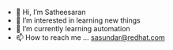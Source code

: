 - 👋 Hi, I’m Satheesaran
- 👀 I’m interested in learning new things
- 🌱 I’m currently learning automation
- 📫 How to reach me ... sasundar@redhat.com

<!---
stesrn/stesrn is a ✨ special ✨ repository because its `README.md` (this file) appears on your GitHub profile.
You can click the Preview link to take a look at your changes.
--->
